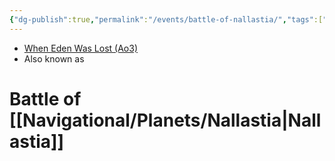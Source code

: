 ```yaml
---
{"dg-publish":true,"permalink":"/events/battle-of-nallastia/","tags":["unfinished","event"],"noteIcon":"saber1"}
---
```


- [When Eden Was Lost (Ao3)](https://archiveofourown.org/works/19334440)
- Also known as

# Battle of [[Navigational/Planets/Nallastia\|Nallastia]]
